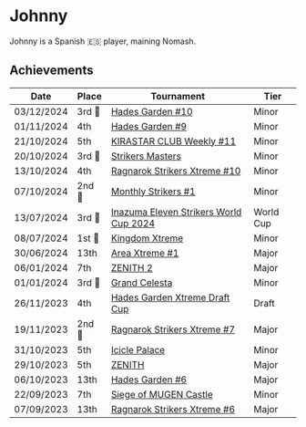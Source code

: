 # Johnny

Johnny is a Spanish :es: player, maining Nomash.

## Achievements

|Date|Place|Tournament|Tier|
|-|-|-|-|
| 03/12/2024 |3rd :3rd_place_medal:| [Hades Garden #10](../../tournaments/hg/hg10.md) | Minor |
| 01/11/2024 | 4th | [Hades Garden #9](../../tournaments/hg/hg9.md) | Minor |
| 21/10/2024 | 5th | [KIRASTAR CLUB Weekly #11](../../tournaments/kirastar/kirastar11.md) | Minor |
| 20/10/2024 |3rd :3rd_place_medal:|[Strikers Masters](../../tournaments/misc/masters.md) | Minor |
| 13/10/2024 | 4th | [Ragnarok Strikers Xtreme #10](../../tournaments/ragna/ragnax10.md) | Minor |
| 07/10/2024 |2nd :2nd_place_medal:| [Monthly Strikers #1](../../tournaments/misc/monthly1.md) | Minor |
| 13/07/2024 |3rd :3rd_place_medal:| [Inazuma Eleven Strikers World Cup 2024](../../tournaments/worldcup24.md) | World Cup |
| 08/07/2024 |1st :1st_place_medal:| [Kingdom Xtreme](../../tournaments/misc/kingdom.md) | Minor |
| 30/06/2024 | 13th | [Area Xtreme #1](../../tournaments/area/areax1.md) | Major |
| 06/01/2024 | 7th | [ZENITH 2](../../tournaments/misc/zenith2.md) | Major |
| 01/01/2024 |3rd :3rd_place_medal: | [Grand Celesta](../../tournaments/misc/grandcelesta.md) | Minor |
| 26/11/2023 | 4th | [Hades Garden Xtreme Draft Cup](../../tournaments/draft/hgdraftx.md) | Draft | 
| 19/11/2023 |2nd :2nd_place_medal: | [Ragnarok Strikers Xtreme #7](../../tournaments/ragna/ragnax7.md) | Major |
| 31/10/2023 | 5th | [Icicle Palace](../../tournaments/misc/icicle.md) | Minor |
| 29/10/2023 | 5th | [ZENITH](../../tournaments/misc/zenith1.md) | Major |
| 06/10/2023 | 13th | [Hades Garden #6](../../tournaments/hg/hg6.md) | Major |
| 22/09/2023 | 7th | [Siege of MUGEN Castle](../../tournaments/misc/mugen.md) | Minor |
| 07/09/2023 | 13th | [Ragnarok Strikers Xtreme #6](../../tournaments/ragna/ragnax6.md) | Major |
